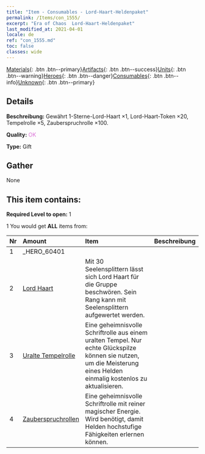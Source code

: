 ```yaml
---
title: "Item - Consumables - Lord-Haart-Heldenpaket"
permalink: /Items/con_1555/
excerpt: "Era of Chaos  Lord-Haart-Heldenpaket"
last_modified_at: 2021-04-01
locale: de
ref: "con_1555.md"
toc: false
classes: wide
---
```

 [Materials](/de/Items/){: .btn .btn--primary}[Artifacts](/de/Items/Artifacts/){: .btn .btn--success}[Units](/de/Items/Units/){: .btn .btn--warning}[Heroes](/de/Items/Heroes/){: .btn .btn--danger}[Consumables](/de/Items/Consumables/){: .btn .btn--info}[Unknown](/de/Items/Unknown/){: .btn .btn--primary}

## Details
 **Beschreibung:** Gewährt 1-Sterne-Lord-Haart ×1, Lord-Haart-Token ×20, Tempelrolle ×5, Zauberspruchrolle ×100.

 **Quality:** <span style="color: #DA70D6">OK</span>

 **Type:** Gift

## Gather

  None

## This item contains:

 **Required Level to open:** 1

 1 You would get **ALL** items  from:

  | Nr | Amount |     Item    | Beschreibung |
  |:---|:-------|:------------|:-----------:|
  | 1 | _HERO_60401 | 
  | 2 | [Lord Haart](/de/Items/her_370/) | Mit 30 Seelensplittern lässt sich Lord Haart für die Gruppe beschwören. Sein Rang kann mit Seelensplittern aufgewertet werden. | 
  | 3 | [Uralte Tempelrolle](/de/Items/con_697/) | Eine geheimnisvolle Schriftrolle aus einem uralten Tempel. Nur echte Glückspilze können sie nutzen, um die Meisterung eines Helden einmalig kostenlos zu aktualisieren. | 
  | 4 | [Zauberspruchrollen](/de/Items/con_694/) | Eine geheimnisvolle Schriftrolle mit reiner magischer Energie. Wird benötigt, damit Helden hochstufige Fähigkeiten erlernen können. | 

